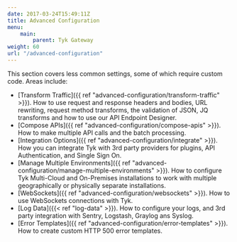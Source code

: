 ```yaml
---
date: 2017-03-24T15:49:11Z
title: Advanced Configuration
menu:
    main:
        parent: Tyk Gateway
weight: 60
url: "/advanced-configuration"
---
```


This section covers less common settings, some of which require custom code. Areas include:

* [Transform Traffic]({{ ref "advanced-configuration/transform-traffic" >}}). How to use request and response headers and bodies, URL rewriting, request method transforms, the validation of JSON, JQ transforms and how to use our API Endpoint Designer.
* [Compose APIs]({{ ref "advanced-configuration/compose-apis" >}}). How to make multiple API calls and the batch processing.
* [Integration Options]({{ ref "advanced-configuration/integrate" >}}). How you can integrate Tyk with 3rd party providers for plugins, API Authentication, and Single Sign On.
* [Manage Multiple Environments]({{ ref "advanced-configuration/manage-multiple-environments" >}}). How to configure Tyk Multi-Cloud and On-Premises installations to work with multiple geographically or physically separate installations.
* [WebSockets]({{ ref "advanced-configuration/websockets" >}}). How to use WebSockets connections with Tyk.
* [Log Data]({{< ref "log-data" >}}). How to configure your logs, and 3rd party integration with Sentry, Logstash, Graylog ans Syslog.
* [Error Templates]({{ ref "advanced-configuration/error-templates" >}}). How to create custom HTTP 500 error templates. 

